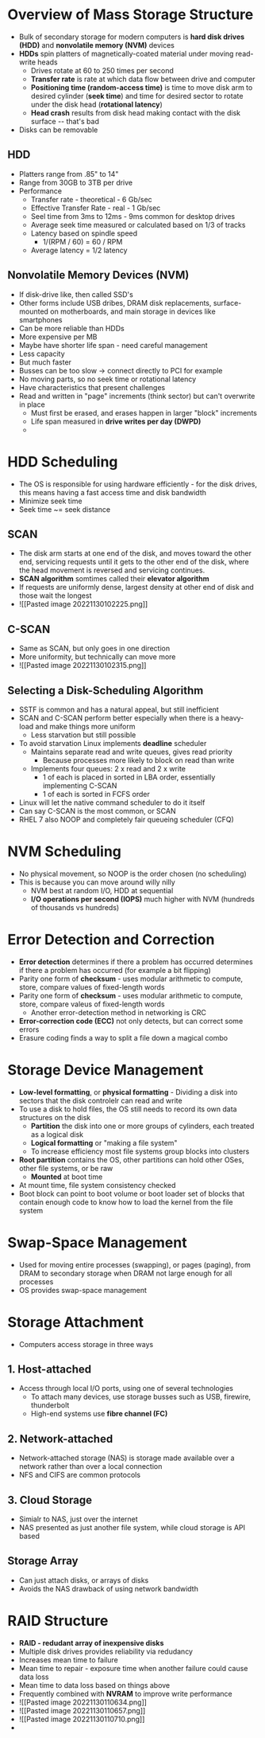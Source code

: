 # Overview of Mass Storage Structure
- Bulk of secondary storage for modern computers is **hard disk drives (HDD)** and **nonvolatile memory (NVM)** devices
- **HDDs** spin platters of magnetically-coated material under moving read-write heads
	- Drives rotate at 60 to 250 times per second
	- **Transfer rate** is rate at which data flow between drive and computer
	- **Positioning time (random-access time)** is time to move disk arm to desired cylinder (**seek time**) and time for desired sector to rotate under the disk head (**rotational latency**)
	- **Head crash** results from disk head making contact with the disk surface -- that's bad
- Disks can be removable
## HDD
- Platters range from .85" to 14"
- Range from 30GB to 3TB per drive
- Performance
	- Transfer rate - theoretical - 6 Gb/sec
	- Effective Transfer Rate - real - 1 Gb/sec
	- Seel time from 3ms to 12ms - 9ms common for desktop drives
	- Average seek time measured or calculated based on 1/3 of tracks
	- Latency based on spindle speed
		- 1/(RPM / 60) = 60 / RPM
	- Average latency = 1/2 latency
## Nonvolatile Memory Devices (NVM)
- If disk-drive like, then called SSD's
- Other forms include USB dribes, DRAM disk replacements, surface-mounted on motherboards, and main storage in devices like smartphones
- Can be more reliable than HDDs
- More expensive per MB
- Maybe have shorter life span - need careful management
- Less capacity
- But much faster
- Busses can be too slow -> connect directly to PCI for example
- No moving parts, so no seek time or rotational latency
- Have characteristics that present challenges
- Read and written in "page" increments (think sector) but can't overwrite in place
	- Must first be erased, and erases happen in larger "block" increments
	- Life span measured in **drive writes per day (DWPD)**
	- 
# HDD Scheduling
- The OS is responsible for using hardware efficiently - for the disk drives, this means having a fast access time and disk bandwidth
- Minimize seek time
- Seek time ~= seek distance
## SCAN
- The disk arm starts at one end of the disk, and moves toward the other end, servicing requests until it gets to the other end of the disk, where the head movement is reversed and servicing continues.
- **SCAN algorithm** somtimes called their **elevator algorithm**
- If requests are uniformly dense, largest density at other end of disk and those wait the longest
- ![[Pasted image 20221130102225.png]]
## C-SCAN
- Same as SCAN, but only goes in one direction
- More uniformity, but technically can move more
- ![[Pasted image 20221130102315.png]]
## Selecting a Disk-Scheduling Algorithm
- SSTF is common and has a natural appeal, but still inefficient
- SCAN and C-SCAN perform better especially when there is a heavy-load and make things more uniform
	- Less starvation but still possible
- To avoid starvation Linux implements **deadline** scheduler
	- Maintains separate read and write queues, gives read priority
		- Because processes more likely to block on read than write
	- Implements four queues: 2 x read and 2 x write
		- 1 of each is placed in sorted in LBA order, essentially implementing C-SCAN
		- 1 of each is sorted in FCFS order
- Linux will let the native command scheduler to do it itself
- Can say C-SCAN is the most common, or SCAN
- RHEL 7 also NOOP and completely fair queueing scheduler (CFQ)
# NVM Scheduling
- No physical movement, so NOOP is the order chosen (no scheduling)
- This is because you can move around willy nilly
	- NVM best at random I/O, HDD at sequential
	- **I/O operations per second (IOPS)** much higher with NVM (hundreds of thousands vs hundreds)
# Error Detection and Correction
- **Error detection** determines if there a problem has occurred determines if there a problem has occurred (for example a bit flipping)
- Parity one form of **checksum** - uses modular arithmetic to compute, store, compare values of fixed-length words
- Parity one form of **checksum** - uses modular arithmetic to compute, store, compare valeus of fixed-length words
	- Another error-detection method in networking is CRC
- **Error-correction code (ECC)** not only detects, but can correct some errors
- Erasure coding finds a way to split a file down a magical combo
# Storage Device Management
- **Low-level formatting**, or **physical formatting** - Dividing a disk into sectors that the disk controlelr can read and write
- To use a disk to hold files, the OS still needs to record its own data structures on the disk
	- **Partition** the disk into one or more groups of cylinders, each treated as a logical disk
	- **Logical formatting** or "making a file system"
	- To increase efficiency most file systems group blocks into clusters
- **Root partition** contains the OS, other partitions can hold other OSes, other file systems, or be raw
	- **Mounted** at boot time
- At mount time, file system consistency checked
- Boot block can point to boot volume or boot loader set of blocks that contain enough code to know how to load the kernel from the file system
# Swap-Space Management
- Used for moving entire processes (swapping), or pages (paging), from DRAM to secondary storage when DRAM not large enough for all processes
- OS provides swap-space management
# Storage Attachment
- Computers access storage in three ways
## 1. Host-attached
- Access through local I/O ports, using one of several technologies
	- To attach many devices, use storage busses such as USB, firewire, thunderbolt
	- High-end systems use **fibre channel (FC)**
## 2. Network-attached
- Network-attached storage (NAS) is storage made available over a network rather than over a local connection
- NFS and CIFS are common protocols
## 3. Cloud Storage
- Simialr to NAS, just over the internet
- NAS presented as just another file system, while cloud storage is API based
## Storage Array
- Can just attach disks, or arrays of disks
- Avoids the NAS drawback of using network bandwidth
# RAID Structure
- **RAID - redudant array of inexpensive disks**
- Multiple disk drives provides reliability via redudancy
- Increases mean time to failure
- Mean time to repair - exposure time when another failure could cause data loss
- Mean time to data loss based on things above
- Frequently combined with **NVRAM** to improve write performance
- ![[Pasted image 20221130110634.png]]
- ![[Pasted image 20221130110657.png]]
- ![[Pasted image 20221130110710.png]]
- 